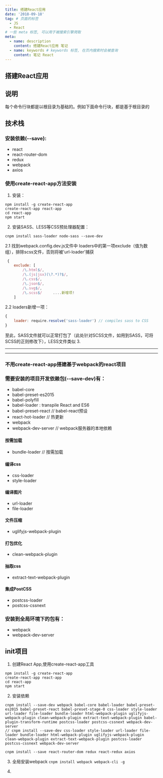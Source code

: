 ```yaml
---
title: 搭建React应用
date: '2018-09-18'
tag: # 页面的标签 
  - JS
  - React
# 一些 meta 标签, 可以用于被搜索引擎爬取
meta:
  - name: description
    content: 搭建React应用 笔记
  - name: keywords # keywords 标签, 在页内搜索时会被查询
    content: 笔记 React
---
```

<!-- more 摘抄 -->

## 搭建React应用

## 说明
每个命令行块都是以根目录为基础的。例如下面命令行块，都是基于根目录的

## 技术栈
### 安装依赖(--save):
* react  
* react-router-dom
* redux
* webpack
* axios

### 使用create-react-app方法安装
1. 安装：
```
npm install -g create-react-app
create-react-app react-app
cd react-app
npm start
```
2. 安装SASS、LESS等CSS预处理器配置：
```
cnpm install sass-loader node-sass --save-dev
```
2.1 找到webpack.config.dev.js文件中 loaders中的第一项exclude（值为数组），排除scss文件，否则将被'url-loader'捕获
``` js
 {
    exclude: [
        /\.html$/,
        /\.(js|jsx)(\?.*)?$/,
        /\.css$/,
        /\.json$/,
        /\.svg$/,
        /\.scss$/     ....新增项!
    ]
```
2.2 loaders新增一项：
``` js
{
    loader: require.resolve('sass-loader') // compiles sass to CSS
}
```
至此，SASS文件就可以正常打包了（此处针对SCSS文件，如用到SASS，可将SCSS的正则修改下），LESS文件类似
3. 

---
---
### 不用create-react-app搭建基于webpack的react项目
### 需要安装的项目开发依赖包(--save-dev)有：
* babel-core
* babel-preset-es2015
* babel-polyfill
* babel-loader : transpile React and ES6
* babel-preset-react  // babel-react预设
* react-hot-loader  // 热更新
* webpack
* webpack-dev-server  // webpack服务器的本地依赖
#### 按需加载
* bundle-loader // 按需加载
#### 编译css
* css-loader 
* style-loader
#### 编译图片
* url-loader 
* file-loader
#### 文件压缩
* uglifyjs-webpack-plugin
#### 打包优化
* clean-webpack-plugin
#### 抽取css
* extract-text-webpack-plugin
#### 集成PostCSS
* postcss-loader
* postcss-cssnext

### 安装到全局环境下的包有：
* webpack
* webpack-dev-server

## init项目
1. 创建React App,使用create-react-app工具
```
npm install -g create-react-app
create-react-app react-app
cd react-app
npm start
```

2. 安装依赖
``` 
cnpm install --save-dev webpack babel-core babel-loader babel-preset-es2015 babel-preset-react babel-preset-stage-0 css-loader style-loader url-loader file-loader bundle-loader html-webpack-plugin uglifyjs-webpack-plugin clean-webpack-plugin extract-text-webpack-plugin babel-plugin-transform-runtime postcss-loader postcss-cssnext webpack-dev-server
// cnpm install --save-dev css-loader style-loader url-loader file-loader bundle-loader html-webpack-plugin uglifyjs-webpack-plugin clean-webpack-plugin extract-text-webpack-plugin postcss-loader postcss-cssnext webpack-dev-server
```
```
cnpm install --save react-router-dom redux react-redux axios
```
3. 全局安装webpack
`cnpm install webpack webpack-cli -g`

4. 
